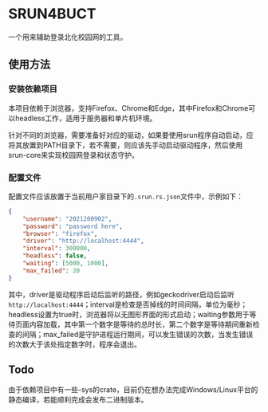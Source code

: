 # SRUN4BUCT

一个用来辅助登录北化校园网的工具。

## 使用方法

### 安装依赖项目

本项目依赖于浏览器，支持Firefox、Chrome和Edge，其中Firefox和Chrome可以headless工作，适用于服务器和单片机环境。

针对不同的浏览器，需要准备好对应的驱动，如果要使用srun程序自动启动，应将其放置到PATH目录下，若不需要，则应该先手动启动驱动程序，然后使用srun-core来实现校园网登录和状态守护。

### 配置文件

配置文件应该放置于当前用户家目录下的`.srun.rs.json`文件中，示例如下：

```json
{
    "username": "2021200902",
    "password": "password here",
    "browser": "firefox",
    "driver": "http://localhost:4444",
    "interval": 300000,
    "headless": false,
    "waiting": [5000, 1000],
    "max_failed": 20
}
```

其中，driver是驱动程序启动后监听的路径，例如geckodriver启动后监听`http://localhost:4444`；interval是检查是否掉线的时间间隔，单位为毫秒；headless设置为true时，浏览器将以无图形界面的形式启动；waiting参数用于等待页面内容加载，其中第一个数字是等待的总时长，第二个数字是等待期间重新检查的间隔；max_failed是守护进程运行期间，可以发生错误的次数，当发生错误的次数大于该处指定数字时，程序会退出。

## Todo

由于依赖项目中有一些-sys的crate，目前仍在想办法完成Windows/Linux平台的静态编译，若能顺利完成会发布二进制版本。
